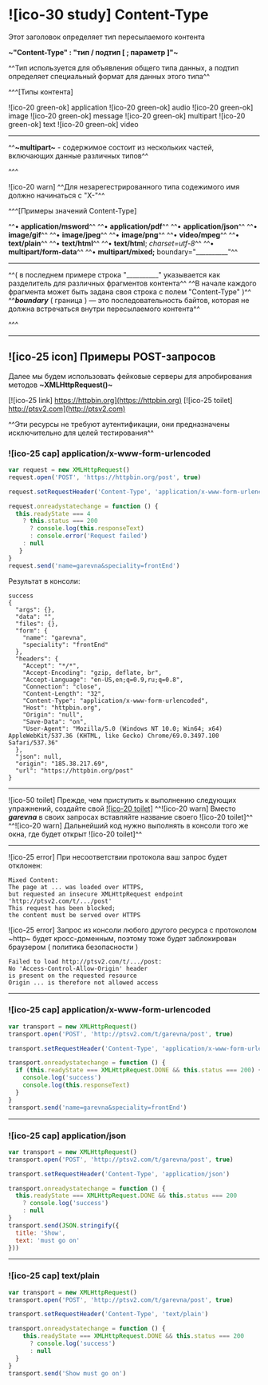 # ![ico-30 study] Content-Type

Этот заголовок определяет тип пересылаемого контента

**~"Content-Type"  :  "тип  /  подтип  [ ; параметр ]"~**

^^Тип используется для объявления общего типа данных, а подтип определяет специальный формат для данных этого типа^^

^^^[Типы контента]

![ico-20 green-ok] application
![ico-20 green-ok] audio
![ico-20 green-ok] image
![ico-20 green-ok] message
![ico-20 green-ok] multipart
![ico-20 green-ok] text
![ico-20 green-ok] video

_______________________

^^**~multipart~**  - содержимое состоит из нескольких частей, включающих данные различных типов^^

^^^

![ico-20 warn] ^^Для незарегестрированного типа содежимого имя должно начинаться с "X-"^^

^^^[Примеры значений Content-Type]

^^• **application/msword**^^
^^• **application/pdf**^^
^^• **application/json**^^
^^• **image/gif**^^
^^• **image/jpeg**^^
^^• **image/png**^^
^^• **video/mpeg**^^
^^• **text/plain**^^
^^• **text/html**^^
^^• **text/html**; _charset=utf-8_^^
^^• **multipart/form-data**^^
^^• **multipart/mixed;** boundary="&#95;&#95;&#95;&#95;&#95;&#95;&#95;&#95;&#95;&#95;"^^

___________________

^^( в последнем примере строка "&#95;&#95;&#95;&#95;&#95;&#95;&#95;&#95;&#95;&#95;" указывается как разделитель для различных фрагментов контента^^
^^В начале каждого фрагмента может быть задана своя строка с полем "Content-Type" )^^
^^**_boundary_** ( граница ) — это последовательность байтов, которая не должна встречаться внутри пересылаемого контента^^

^^^

________________________________________

## ![ico-25 icon] Примеры POST-запросов

Далее мы будем использовать фейковые серверы для апробирования методов  **~XMLHttpRequest()~**

[![ico-25 link] https://httpbin.org](https://httpbin.org)
[![ico-25 toilet] http://ptsv2.com](http://ptsv2.com)

^^Эти ресурсы не требуют аутентификации, они предназначены исключительно для целей тестирования^^

### ![ico-25 cap] application/x-www-form-urlencoded

~~~~js
var request = new XMLHttpRequest()
request.open('POST', 'https://httpbin.org/post', true)

request.setRequestHeader('Content-Type', 'application/x-www-form-urlencoded')

request.onreadystatechange = function () {
  this.readyState === 4
    ? this.status === 200
      ? console.log(this.responseText)
      : console.error('Request failed')
    : null
   }
}
request.send('name=garevna&speciality=frontEnd')
~~~~

Результат в консоли:

~~~~console
success
{
  "args": {},
  "data": "",
  "files": {},
  "form": {
    "name": "garevna",
    "speciality": "frontEnd"
  },
  "headers": {
    "Accept": "*/*",
    "Accept-Encoding": "gzip, deflate, br",
    "Accept-Language": "en-US,en;q=0.9,ru;q=0.8",
    "Connection": "close",
    "Content-Length": "32",
    "Content-Type": "application/x-www-form-urlencoded",
    "Host": "httpbin.org",
    "Origin": "null",
    "Save-Data": "on",
    "User-Agent": "Mozilla/5.0 (Windows NT 10.0; Win64; x64) AppleWebKit/537.36 (KHTML, like Gecko) Chrome/69.0.3497.100 Safari/537.36"
  },
  "json": null,
  "origin": "185.38.217.69",
  "url": "https://httpbin.org/post"
}
~~~~

_______________________________


![ico-50 toilet]
Прежде, чем приступить к выполнению следующих упражнений, создайте свой [![ico-20 toilet]](http://ptsv2.com)
^^![ico-20 warn] Вместо **_garevna_** в своих запросах вставляйте название своего ![ico-20 toilet]^^
^^![ico-20 warn] Дальнейший код  нужно выполнять в консоли того же окна, где будет открыт ![ico-20 toilet]^^

____________________________________

![ico-25 error] При несоответствии протокола  ваш запрос будет отклонен:

~~~console
Mixed Content:
The page at ... was loaded over HTTPS,
but requested an insecure XMLHttpRequest endpoint
'http://ptsv2.com/t/.../post'
This request has been blocked;
the content must be served over HTTPS
~~~

![ico-25 error] Запрос из консоли любого другого ресурса с протоколом ~http~ будет кросс-доменным, поэтому тоже будет заблокирован браузером ( политика безопасности )

~~~console
Failed to load http://ptsv2.com/t/.../post:
No 'Access-Control-Allow-Origin' header
is present on the requested resource
Origin ... is therefore not allowed access
~~~

___________________________________________

### ![ico-25 cap] application/x-www-form-urlencoded

~~~~js
var transport = new XMLHttpRequest()
transport.open('POST', 'http://ptsv2.com/t/garevna/post', true)

transport.setRequestHeader('Content-Type', 'application/x-www-form-urlencoded')

transport.onreadystatechange = function () {
  if (this.readyState === XMLHttpRequest.DONE && this.status === 200) {
    console.log('success')
    console.log(this.responseText)
  }
}
transport.send('name=garevna&speciality=frontEnd')
~~~~

_____________________________

### ![ico-25 cap] application/json

~~~~js
var transport = new XMLHttpRequest()
transport.open('POST', 'http://ptsv2.com/t/garevna/post', true)

transport.setRequestHeader('Content-Type', 'application/json')

transport.onreadystatechange = function () {
  this.readyState === XMLHttpRequest.DONE && this.status === 200
    ? console.log('success')
    : null
}
transport.send(JSON.stringify({
  title: 'Show',
  text: 'must go on'
}))
~~~~

__________________________________________

### ![ico-25 cap] text/plain

~~~~js
var transport = new XMLHttpRequest()
transport.open('POST', 'http://ptsv2.com/t/garevna/post', true)

transport.setRequestHeader('Content-Type', 'text/plain')

transport.onreadystatechange = function () {
    this.readyState === XMLHttpRequest.DONE && this.status === 200
      ? console.log('success')
      : null
  }
}
transport.send('Show must go on')
~~~~
